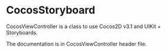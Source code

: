 CocosStoryboard
===============

CocosViewController is a class to use Cocos2D v3.1 and UIKit + Storyboards.

The documentation is in CocosViewController header file.
